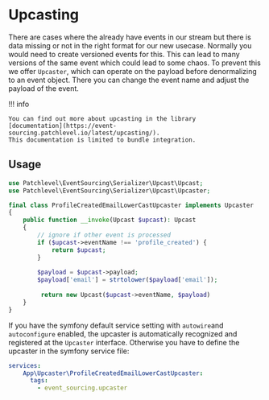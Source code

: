 # Upcasting

There are cases where the already have events in our stream but there is data missing or not in the right format for our
new usecase. Normally you would need to create versioned events for this. This can lead to many versions of the same
event which could lead to some chaos. To prevent this we offer `Upcaster`, which can operate on the payload before
denormalizing to an event object. There you can change the event name and adjust the payload of the event.

!!! info

    You can find out more about upcasting in the library 
    [documentation](https://event-sourcing.patchlevel.io/latest/upcasting/). 
    This documentation is limited to bundle integration.

## Usage

```php
use Patchlevel\EventSourcing\Serializer\Upcast\Upcast;
use Patchlevel\EventSourcing\Serializer\Upcast\Upcaster;

final class ProfileCreatedEmailLowerCastUpcaster implements Upcaster
{
    public function __invoke(Upcast $upcast): Upcast
    {
        // ignore if other event is processed
        if ($upcast->eventName !== 'profile_created') {
            return $upcast;
        }
        
        $payload = $upcast->payload;
        $payload['email'] = strtolower($payload['email']);
        
         return new Upcast($upcast->eventName, $payload)
    }
}
```

If you have the symfony default service setting with `autowire`and `autoconfigure` enabled,
the upcaster is automatically recognized and registered at the `Upcaster` interface.
Otherwise you have to define the upcaster in the symfony service file:

```yaml
services:
    App\Upcaster\ProfileCreatedEmailLowerCastUpcaster:
      tags:
        - event_sourcing.upcaster
```